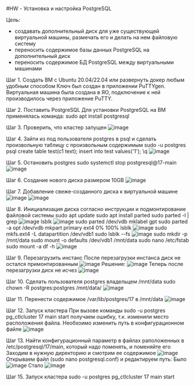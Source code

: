 #HW - Установка и настройка PostgreSQL

Цель:
- создавать дополнительный диск для уже существующей виртуальной машины, размечать его и делать на нем файловую систему
- переносить содержимое базы данных PostgreSQL на дополнительный диск
- переносить содержимое БД PostgreSQL между виртуальными машинами

Шаг 1. Создать ВМ с Ubuntu 20.04/22.04 или развернуть докер любым удобным способом
Ключ был создан в приложении PuTTYgen. Виртуальная машина была создана в ЯО, подключение к ней производилось через приложение PuTTY.

Шаг 2. Поставить PostgreSQL 
Для установки PostgreSQL на ВМ применялась команда: sudo apt install postgresql

Шаг 3. Проверить, что кластер запущен
![image](https://github.com/user-attachments/assets/3423884b-814b-46ef-9dc8-8c8522d8d152)

Шаг 4. Зайти из под пользователя postgres в psql и сделать произвольную таблицу с произвольным содержимым
  sudo -u postgres psql
  create table test(c1 text);
  insert into test values('1');
  \q
![image](https://github.com/user-attachments/assets/c689c6c3-bc16-484d-946a-4f4eab2f6bf9)

Шаг 5. Остановить postgres
 sudo systemctl stop postgresql@17-main
![image](https://github.com/user-attachments/assets/83dec9a3-25aa-40a4-89a6-eeb428ff5bdb)

Шаг 6. Создание нового диска размером 10GB
![image](https://github.com/user-attachments/assets/c9178a32-79f0-456c-89fd-0dfc89417f50)

Шаг 7. Добавление свеже-созданного диска к виртуальной машине
![image](https://github.com/user-attachments/assets/d07c056a-5e88-420e-b9d1-44a65c3d3465)
![image](https://github.com/user-attachments/assets/1ca04ef9-a305-4db5-95f9-eacf48d5be78)

Шаг 8. Инициализация диска согласно инструкции и подмонтирование файловой системы
  sudo apt update
  sudo apt install parted
  sudo parted -l | grep
![image](https://github.com/user-attachments/assets/f2a104dd-c2ca-4149-b76a-9246bd69c005)
  lsblk
![image](https://github.com/user-attachments/assets/48ca397a-2383-41c6-9cd1-2fd0ea1927a5)
  sudo parted /dev/vdb mklabel gpt
  sudo parted -a opt /dev/vdb mkpart primary ext4 0% 100%
  lsblk
![image](https://github.com/user-attachments/assets/97a52357-864c-4916-b148-7dd0b42e3dfe)
  sudo mkfs.ext4 -L datapartition /dev/vdb1
  sudo lsblk --fs
![image](https://github.com/user-attachments/assets/6c6714df-4038-4fad-9c05-4df573eccf54)
  sudo mkdir -p /mnt/data
  sudo mount -o defaults /dev/vdb1 /mnt/data
  sudo nano /etc/fstab
  sudo mount -a
  df -h
![image](https://github.com/user-attachments/assets/4779af8a-9b82-4b4e-9833-80a2950a5dae)

Шаг 9. Перезагрузить инстанс
После перезагрузки инстанса диск не остался примонтированным
![image](https://github.com/user-attachments/assets/f622449a-3fe1-473e-b093-dc67f9ad7b5e)
Решение:
![image](https://github.com/user-attachments/assets/64d1ff99-8eb8-4eeb-b96e-3f126988b9ca)
Теперь после перезагрузки диск не исчез
![image](https://github.com/user-attachments/assets/799260d2-6a8a-46dd-885c-17bf96e24f7b)

Шаг 10. Сделать пользователя postgres владельцем /mnt/data
   sudo chown -R postgres:postgres /mnt/data/
![image](https://github.com/user-attachments/assets/9438ff67-8e55-4de7-8478-33fcac8ff2e9)

Шаг 11. Перенести содержимое /var/lib/postgres/17 в /mnt/data
![image](https://github.com/user-attachments/assets/ca81599e-2a27-46bd-ab65-a52a93bed7c1)

Шаг 12. Запуск кластера
При вызове команды sudo -u postgres pg_ctlcluster 17 main start получаем ошибку, т.к. изменили место расположения файла. Необхоимо изменить путь в конфигурационном файле
![image](https://github.com/user-attachments/assets/cc04ae6e-d96a-48ab-924b-20cefc507aae)

Шаг 13. Найти конфигурационный параметр в файлах раположенных в /etc/postgresql/17/main, который надо поменять, и поменяйте его
Заходим в нужную директорию и смотрим ее содержимое
![image](https://github.com/user-attachments/assets/0baf86e5-ceb6-45bf-a733-c52dd90aaf9d)
Открываем файл (sudo nano postgresql.conf) и редактируем путь:
  Было
  ![image](https://github.com/user-attachments/assets/957f2a5c-5eaa-48e4-b12b-a2926f3304a5)
  Стало
  ![image](https://github.com/user-attachments/assets/bf61f7ca-5893-474b-a6d3-0c81db7ee803)

Шаг 15. Запуск кластера
  sudo -u postgres pg_ctlcluster 17 main start
